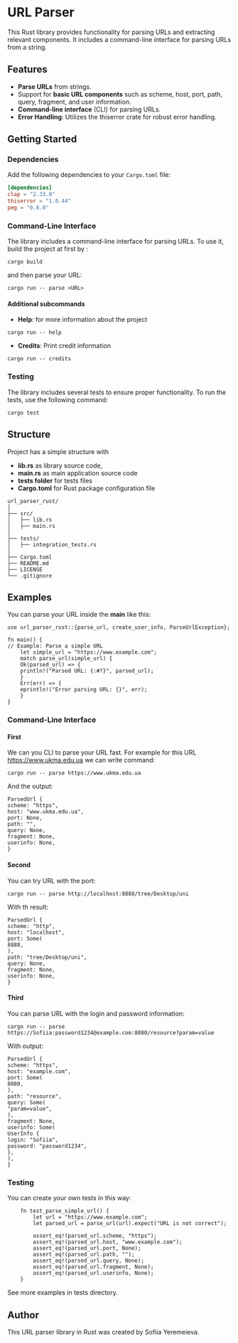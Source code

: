 # URL Parser

This Rust library provides functionality for parsing URLs and extracting relevant components. It includes a command-line interface for parsing URLs from a string.

## Features

- **Parse URLs** from strings.
- Support for **basic URL components** such as scheme, host, port, path, query, fragment, and user information.
- **Command-line interface** (CLI) for parsing URLs.
- **Error Handling**: Utilizes the thiserror crate for robust error handling.

## Getting Started

### Dependencies

Add the following dependencies to your `Cargo.toml` file:

```toml
[dependencies]
clap = "2.33.0"
thiserror = "1.0.44"
peg = "0.8.0"
```
### Command-Line Interface
The library includes a command-line interface for parsing URLs. To use it, build the project at first by :

`cargo build`

and then parse your URL:

`cargo run -- parse <URL>`

#### Additional subcommands

- **Help**: for more information about the project

`cargo run -- help`

- **Credits**: Print credit information

`cargo run -- credits`

### Testing

The library includes several tests to ensure proper functionality. To run the tests, use the following command:

`cargo test`

## Structure 
Project has a simple structure with 
- **lib.rs** as library source code, 
- **main.rs** as main application source code
- **tests folder** for tests files
- **Cargo.toml** for Rust package configuration file
```
url_parser_rust/
│
├── src/
│   ├── lib.rs      
│   ├── main.rs           
│
├── tests/
│   ├── integration_tests.rs   
│
├── Cargo.toml       
├── README.md           
├── LICENSE               
└── .gitignore
```
## Examples

You can parse your URL inside the **main** like this:
```
use url_parser_rust::{parse_url, create_user_info, ParseUrlException};

fn main() {
// Example: Parse a simple URL
    let simple_url = "https://www.example.com";
    match parse_url(simple_url) {
    Ok(parsed_url) => {
    println!("Parsed URL: {:#?}", parsed_url);
    }
    Err(err) => {
    eprintln!("Error parsing URL: {}", err);
    }
}
```
### Command-Line Interface

#### First
We can you CLI to parse your URL fast. For example for this URL https://www.ukma.edu.ua we can write command:

`cargo run -- parse https://www.ukma.edu.ua`

And the output:
```
ParsedUrl {
scheme: "https",
host: "www.ukma.edu.ua",
port: None,
path: "",
query: None,
fragment: None,
userinfo: None,
}
```
#### Second
You can try URL with the port:

`cargo run -- parse http://localhost:8888/tree/Desktop/uni`

With th result:

```
ParsedUrl {
scheme: "http",
host: "localhost",
port: Some(
8888,
),
path: "tree/Desktop/uni",
query: None,
fragment: None,
userinfo: None,
}
```
#### Third

You can parse URL with the login and password information:

`cargo run -- parse https://Sofiia:password1234@example.com:8080/resource?param=value`

With output:
```
ParsedUrl {
scheme: "https",
host: "example.com",
port: Some(
8080,
),
path: "resource",
query: Some(
"param=value",
),
fragment: None,
userinfo: Some(
UserInfo {
login: "Sofiia",
password: "password1234",
},
),
}
```
### Testing
You can create your own tests in this way:
```
    fn test_parse_simple_url() {
        let url = "https://www.example.com";
        let parsed_url = parse_url(url).expect("URL is not correct");

        assert_eq!(parsed_url.scheme, "https");
        assert_eq!(parsed_url.host, "www.example.com");
        assert_eq!(parsed_url.port, None);
        assert_eq!(parsed_url.path, "");
        assert_eq!(parsed_url.query, None);
        assert_eq!(parsed_url.fragment, None);
        assert_eq!(parsed_url.userinfo, None);
    }
```
See more examples in tests directory.

## Author
This URL parser library in Rust was created by Sofiia Yeremeieva.